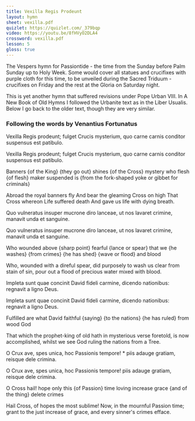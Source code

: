 ```yaml
---
title: Vexilla Regis Prodeunt
layout: hymn
sheet: vexilla.pdf
quizlet: https://quizlet.com/_379bqp
video: https://youtu.be/8fHVyO2DLA4
crossword: vexilla.pdf
lesson: 5
gloss: true
---
```


The Vespers hymn for Passiontide - the time from the Sunday before Palm Sunday up to Holy Week.  Some would cover all statues and crucifixes with purple cloth for this time, to be unveiled during the Sacred Triduum - crucifixes on Friday and the rest at the Gloria on Saturday night.

This is yet another hymn that suffered revisions under Pope Urban VIII. In A New Book of Old Hymns I followed the Urbanite text as in the Liber Usualis. Below I go back to the older text, though they are very similar.

### Following the words by Venantius Fortunatus

<div data-gloss>
<p>
Vexilla Regis prodeunt;
fulget Crucis mysterium,
quo carne carnis conditor
suspensus est patibulo.</p>
<p>
Vexilla Regis prodeunt;
fulget Crucis mysterium,
quo carne carnis conditor
suspensus est patibulo.</p>
<p>Banners {of the King} {they go out}
shines {of the Cross} mystery
who flesh {of flesh} maker
suspended is {from the fork-shaped yoke or gibbet for criminals}</p>
<p>Abroad the royal banners fly
And bear the gleaming Cross on high
That Cross whereon Life suffered death
And gave us life with dying breath.</p>
</div>

<div data-gloss>
<p>Quo vulneratus insuper
mucrone diro lanceae,
ut nos lavaret crimine,
manavit unda et sanguine.</p>
<p>Quo vulneratus insuper
mucrone diro lanceae,
ut nos lavaret crimine,
manavit unda et sanguine.</p>
<p>Who wounded above
{sharp point} fearful {lance or spear}
that we {he washes} {from crimes}
{he has shed} {wave or flood} and blood</p>
<p>Who, wounded with a direful spear,
did purposely to wash us clear
from stain of sin, pour out a flood
of precious water mixed with blood.</p>
</div>

<div data-gloss>
<p>Impleta sunt quae concinit
David fideli carmine,
dicendo nationibus:
regnavit a ligno Deus.</p>
<p>Impleta sunt quae concinit
David fideli carmine,
dicendo nationibus:
regnavit a ligno Deus.</p>
<p>Fulfilled are what 
David faithful 
{saying} {to the nations}
{he has ruled} from wood God
</p>
</p>That which the prophet-king of old
hath in mysterious verse foretold,
is now accomplished, whilst we see
God ruling the nations from a Tree.</p>
</div>

<div data-gloss>
<p>O Crux ave, spes unica,
hoc Passionis tempore! *
piis adauge gratiam,
reisque dele crimina.</p>
<p>O Crux ave, spes unica,
hoc Passionis tempore!
piis adauge gratiam,
reisque dele crimina.</p>
<p>O Cross hail! hope only this {of Passion} time
loving increase grace
{and of the thing} delete crimes</p>
<p>Hail Cross, of hopes the most sublime!
Now, in the mournful Passion time;
grant to the just increase of grace,
and every sinner's crimes efface.</p>
</div>

